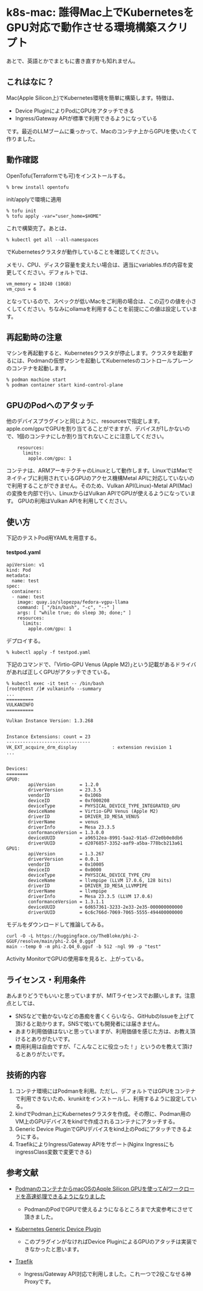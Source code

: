 ﻿# k8s-mac: 誰得Mac上でKubernetesをGPU対応で動作させる環境構築スクリプト

あとで、英語とかでまともに書き直すかも知れません。

## これはなに？

Mac(Apple Silicon上)でKubernetes環境を簡単に構築します。特徴は、

* Device PluginによりPodにGPUをアタッチできる
* Ingress/Gateway APIが標準で利用できるようになっている

です。最近のLLMブームに乗っかって、Macのコンテナ上からGPUを使いたくて作りました。

## 動作確認

OpenTofu(Terraformでも可)をインストールする。

    % brew install opentofu

init/applyで環境に適用

    % tofu init
    % tofu apply -var="user_home=$HOME"

これで構築完了。あとは、

    % kubectl get all --all-namespaces

でKubernetesクラスタが動作していることを確認してください。

メモリ、CPU、ディスク容量を変えたい場合は、適当にvariables.tfの内容を変更してください。デフォルトでは、

    vm_memory = 10240 (10GB)
    vm_cpus = 6

となっているので、スペックが低いMacをご利用の場合は、この辺りの値を小さくしてください。ちなみにollamaを利用することを前提にこの値は設定しています。

## 再起動時の注意

マシンを再起動すると、Kubernetesクラスタが停止します。クラスタを起動するには、Podmanの仮想マシンを起動してKubernetesのコントロールプレーンのコンテナを起動します。

    % podman machine start
    % podman container start kind-control-plane
    

## GPUのPodへのアタッチ

他のデバイスプラグインと同じように、resourcesで指定します。apple.com/gpuでGPUを割り当てることがでますが、デバイスが1しかないので、1個のコンテナにしか割り当てれないことに注意してください。

```
    resources:
      limits:
        apple.com/gpu: 1
```

コンテナは、ARMアーキテクチャのLinuxとして動作します。LinuxではMacでネイティブに利用されているGPUのアクセス機構Metal APIに対応していないので利用することができません。そのため、Vulkan API(Linux)-Metal API(Mac)の変換を内部で行い、LinuxからはVulkan APIでGPUが使えるようになっています。
GPUの利用はVulkan APIを利用してください。

## 使い方

下記のテストPod用YAMLを用意する。

#### testpod.yaml

```
apiVersion: v1
kind: Pod
metadata:
  name: test
spec:
  containers:
  - name: test
    image: quay.io/slopezpa/fedora-vgpu-llama
    command: [ "/bin/bash", "-c", "--" ]
    args: [ "while true; do sleep 30; done;" ]
    resources:
      limits:
        apple.com/gpu: 1
```

デプロイする。

    % kubectl apply -f testpod.yaml


下記のコマンドで、「Virtio-GPU Venus (Apple M2)｣という記載があるドライバがあれば正しくGPUがアタッチできている。
```
% kubectl exec -it test -- /bin/bash
[root@test /]# vulkaninfo --summary
...
==========
VULKANINFO
==========

Vulkan Instance Version: 1.3.268


Instance Extensions: count = 23
-------------------------------
VK_EXT_acquire_drm_display             : extension revision 1
...


Devices:
========
GPU0:
        apiVersion         = 1.2.0
        driverVersion      = 23.3.5
        vendorID           = 0x106b
        deviceID           = 0xf000208
        deviceType         = PHYSICAL_DEVICE_TYPE_INTEGRATED_GPU
        deviceName         = Virtio-GPU Venus (Apple M2)
        driverID           = DRIVER_ID_MESA_VENUS
        driverName         = venus
        driverInfo         = Mesa 23.3.5
        conformanceVersion = 1.3.0.0
        deviceUUID         = a96512ea-8991-5aa2-91a5-d72e0b0e8db6
        driverUUID         = d2076857-3352-aaf9-a5ba-778bcb213a61
GPU1:
        apiVersion         = 1.3.267
        driverVersion      = 0.0.1
        vendorID           = 0x10005
        deviceID           = 0x0000
        deviceType         = PHYSICAL_DEVICE_TYPE_CPU
        deviceName         = llvmpipe (LLVM 17.0.6, 128 bits)
        driverID           = DRIVER_ID_MESA_LLVMPIPE
        driverName         = llvmpipe
        driverInfo         = Mesa 23.3.5 (LLVM 17.0.6)
        conformanceVersion = 1.3.1.1
        deviceUUID         = 6d657361-3233-2e33-2e35-000000000000
        driverUUID         = 6c6c766d-7069-7065-5555-494400000000
```

モデルをダウンロードして推論してみる。

    curl -O -L https://huggingface.co/TheBloke/phi-2-GGUF/resolve/main/phi-2.Q4_0.gguf
    main --temp 0 -m phi-2.Q4_0.gguf -b 512 -ngl 99 -p "test"


Activity MonitorでGPUの使用率を見ると、上がっている。

## ライセンス・利用条件

あんまりどうでもいいと思っていますが、MITライセンスでお願いします。注意点としては、

* SNSなどで動かないなどの愚痴を書くくらいなら、GitHubのIssueを上げて頂けると助かります。SNSで呟いても開発者には届きません。
* あまり利用価値はないと思っていますが、利用価値を感じた方は、お教え頂けるとありがたいです。
* 商用利用は自由ですが、「こんなことに役立った！」というのを教えて頂けるとありがたいです。


## 技術的内容

1. コンテナ環境にはPodmanを利用。ただし、デフォルトではGPUをコンテナで利用できないため、krunkitをインストールし、利用するように設定している。
2. kindでPodman上にKubernetesクラスタを作成。その際に、Podman用のVM上のGPUデバイスをkindで作成されるコンテナにアタッチする。
3. Generic Device PluginでGPUデバイスをkind上のPodにアタッチできるようにする。
4. TraefikによりIngress/Gateway APIをサポート(Nginx IngressにもingressClass変数で変更できる)

## 参考文献

* [PodmanのコンテナからmacOSのApple Silicon GPUを使ってAIワークロードを高速処理できるようになりました](https://zenn.dev/orimanabu/articles/podman-libkrun-gpu)
  * PodmanのPodでGPUで使えるようになるところまで大変参考にさせて頂きました。

* [Kubernetes Generic Device Plugin](https://github.com/squat/generic-device-plugin)
  * このプラグインがなければDevice PluginによるGPUのアタッチは実装できなかったと思います。

* [Traefik](https://github.com/traefik/traefik-helm-chart)
  * Ingress/Gateway API対応で利用しました。これ一つで2役こなせる神Proxyです。


